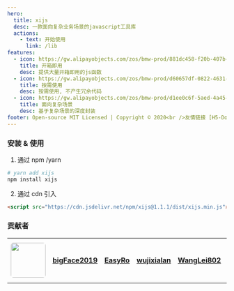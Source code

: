 ```yaml
---
hero:
  title: xijs
  desc: 一款面向复杂业务场景的javascript工具库
  actions:
    - text: 开始使用
      link: /lib
features:
  - icon: https://gw.alipayobjects.com/zos/bmw-prod/881dc458-f20b-407b-947a-95104b5ec82b/k79dm8ih_w144_h144.png
    title: 开箱即用
    desc: 提供大量开箱即用的js函数
  - icon: https://gw.alipayobjects.com/zos/bmw-prod/d60657df-0822-4631-9d7c-e7a869c2f21c/k79dmz3q_w126_h126.png
    title: 按需使用
    desc: 按需使用, 不产生冗余代码
  - icon: https://gw.alipayobjects.com/zos/bmw-prod/d1ee0c6f-5aed-4a45-a507-339a4bfe076c/k7bjsocq_w144_h144.png
    title: 面向复杂场景
    desc: 基于复杂场景的深度封装
footer: Open-source MIT Licensed | Copyright © 2020<br />友情链接 [H5-Dooring | H5制作平台](http://h5.dooring.cn)  ---  [DooringX | 可视化搭建框架](http://x.dooring.cn)
---
```


### 安装 & 使用

1. 通过 npm /yarn

```bash
# yarn add xijs
npm install xijs
```

2. 通过 cdn 引入

```html
<script src="https://cdn.jsdelivr.net/npm/xijs@1.1.1/dist/xijs.min.js"></script>
```

### 贡献者

<table style="width:100%">
  <tr>
    <td width="80" align="center">
      <a target="_blank" href="https://github.com/MrXujiang">
        <img src="https://avatars.githubusercontent.com/u/28833634?v=4" width="80" style="border-radius:6px" />
      </a>
    </td>
    <td width="80" align="center">
      <a target="_blank" href="https://github.com/bigFace2019">
        <strong>bigFace2019</strong>
      </a>
    </td>
    <td width="80" align="center">
      <a target="_blank" href="https://github.com/EasyRo">
        <strong>EasyRo</strong>
      </a>
    </td>
    <td width="80" align="center">
      <a target="_blank" href="https://github.com/wujixialan">
        <strong>wujixialan</strong>
      </a>
    </td>
    <td width="80" align="center">
      <a target="_blank" href="https://github.com/WangLei802">
        <strong>WangLei802</strong>
      </a>
    </td>
    <td width="80" align="center">
      <a target="_blank" href="https://github.com/ayangweb">
        <strong>ayangweb</strong>
      </a>
    </td>
    <td width="80" align="center">
      <a target="_blank" href="http://cdn.dooring.cn/dr/lowcode.jpeg">
        <strong>期待加入</strong>
      </a>
    </td>
  </tr>
</table>
